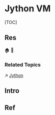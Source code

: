 # Jython VM

[TOC]



## Res
🏠 
🚧 


### Related Topics
↗ [Jython](../../Python%20Runtimes%20Environments/Python%20Interpreters%20&%20Implementations/Jython.md)



## Intro



## Ref
